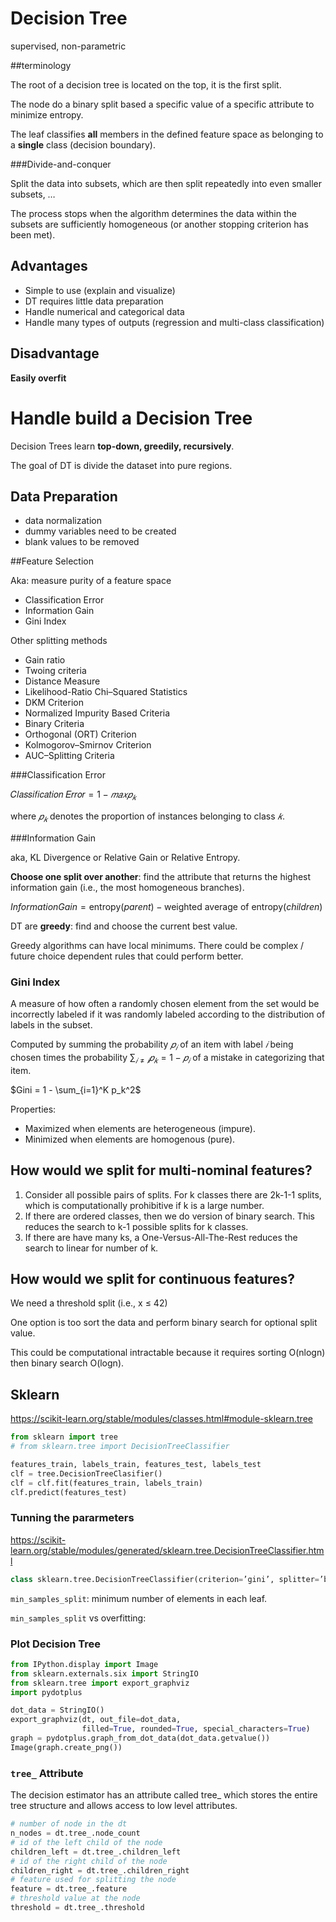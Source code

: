# Decision Tree

supervised, non-parametric

##terminology

The root of a decision tree is located on the top, it is the first split.

The node do a binary split based a specific value of a specific attribute to minimize entropy.

The leaf classifies **all** members in the defined feature space as belonging to a **single** class (decision boundary).

###Divide-and-conquer 

Split the data into subsets, which are then split repeatedly into even smaller subsets, …

The process stops when the algorithm determines the data within the subsets are sufficiently homogeneous (or another stopping criterion has been met).

## Advantages

- Simple to use (explain and visualize)
- DT requires little data preparation
- Handle numerical and categorical data
- Handle many types of outputs (regression and multi-class classification)

## Disadvantage

**Easily overfit**

# Handle build a Decision Tree

Decision Trees learn **top-down, greedily, recursively**.

The goal of DT is divide the dataset into pure regions.

## Data Preparation

- data normalization
- dummy variables need to be created
- blank values to be removed

##Feature Selection

Aka: measure purity of a feature space

- Classification Error
- Information Gain
- Gini Index

Other splitting methods

- Gain ratio
- Twoing criteria
- Distance Measure
- Likelihood-Ratio Chi–Squared Statistics
- DKM Criterion
- Normalized Impurity Based Criteria
- Binary Criteria
- Orthogonal (ORT) Criterion
- Kolmogorov–Smirnov Criterion
- AUC–Splitting Criteria

###Classification Error 

$\text{𝐶𝑙𝑎𝑠𝑠𝑖𝑓𝑖𝑐𝑎𝑡𝑖𝑜𝑛 𝐸𝑟𝑟𝑜𝑟}=1−𝑚𝑎𝑥𝑝_𝑘$

where $𝑝_𝑘$ denotes the proportion of instances belonging to class $𝑘$.

###Information Gain

aka, KL Divergence or Relative Gain or Relative Entropy.

**Choose one split over another**: find the attribute that returns the highest information gain (i.e., the most homogeneous branches).

$Information Gain = \text{entropy}(parent) - \text{weighted average of entropy}(children)$

DT are **greedy**: find and choose the current best value.

Greedy algorithms can have local minimums. There could be complex / future choice dependent rules that could perform better.

### Gini Index

A measure of how often a randomly chosen element from the set would be incorrectly labeled if it was randomly labeled according to the distribution of labels in the subset.

Computed by summing the probability $𝑝_𝑖$ of an item with label $𝑖$ being chosen times the probability $\sum_{𝑖 \neq 𝑖}𝑝_𝑘=1−𝑝_𝑖$ of a mistake in categorizing that item.

$Gini = 1 - \sum_{i=1}^K p_k^2$

Properties:

- Maximized when elements are heterogeneous (impure).
- Minimized when elements are homogenous (pure).

## How would we split for multi-nominal features?

1. Consider all possible pairs of splits. For k classes there are 2k-1-1 splits, which is computationally prohibitive if k is a large number.
2. If there are ordered classes, then we do version of binary search. This reduces the search to k-1 possible splits for k classes.
3. If there are have many ks, a One-Versus-All-The-Rest reduces the search to linear for number of k.

## How would we split for continuous features?

We need a threshold split (i.e., x ≤ 42)

One option is too sort the data and perform binary search for optional split value.

This could be computational intractable because it requires sorting O(nlogn) then binary search O(logn).

## Sklearn

https://scikit-learn.org/stable/modules/classes.html#module-sklearn.tree

```python
from sklearn import tree
# from sklearn.tree import DecisionTreeClassifier

features_train, labels_train, features_test, labels_test
clf = tree.DecisionTreeClasifier()
clf = clf.fit(features_train, labels_train)
clf.predict(features_test)
```

### Tunning the pararmeters

https://scikit-learn.org/stable/modules/generated/sklearn.tree.DecisionTreeClassifier.html

```python
class sklearn.tree.DecisionTreeClassifier(criterion=’gini’, splitter=’best’, max_depth=None, min_samples_split=2, min_samples_leaf=1, min_weight_fraction_leaf=0.0, max_features=None, random_state=None, max_leaf_nodes=None, min_impurity_decrease=0.0, min_impurity_split=None, class_weight=None, presort=False)
```

`min_samples_split`: minimum number of elements in each leaf.

`min_samples_split` vs overfitting:

### Plot Decision Tree

```python
from IPython.display import Image  
from sklearn.externals.six import StringIO  
from sklearn.tree import export_graphviz
import pydotplus

dot_data = StringIO()
export_graphviz(dt, out_file=dot_data,  
                filled=True, rounded=True, special_characters=True)
graph = pydotplus.graph_from_dot_data(dot_data.getvalue())  
Image(graph.create_png())
```

### `tree_` Attribute

The decision estimator has an attribute called tree_ which stores the entire tree structure and allows access to low level attributes.

```python
# number of node in the dt
n_nodes = dt.tree_.node_count
# id of the left child of the node
children_left = dt.tree_.children_left
# id of the right child of the node
children_right = dt.tree_.children_right
# feature used for splitting the node
feature = dt.tree_.feature
# threshold value at the node
threshold = dt.tree_.threshold
```





